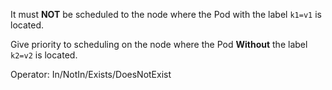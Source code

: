 It must **NOT** be scheduled to the node where the Pod with the label `k1=v1` is located.

Give priority to scheduling on the node where the Pod **Without** the label `k2=v2` is located.

Operator: In/NotIn/Exists/DoesNotExist
